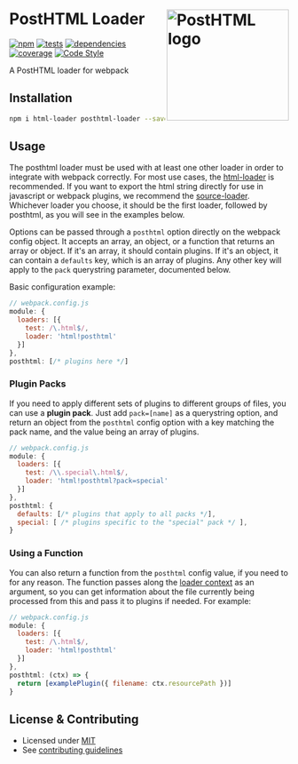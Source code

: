 # PostHTML Loader <img align="right" width="220" height="200" title="PostHTML logo" src="http://posthtml.github.io/posthtml/logo.svg">

[![npm][npm]][npm-url]
[![tests][travis]][travis-url]
[![dependencies][deps]][deps-url]
[![coverage][cover]][cover-url]
[![Code Style][style]][style-url]

A PostHTML loader for webpack

## Installation

```sh
npm i html-loader posthtml-loader --save
```

## Usage

The posthtml loader must be used with at least one other loader in order to integrate with webpack correctly. For most use cases, the [html-loader](https://github.com/webpack/html-loader) is recommended. If you want to export the html string directly for use in javascript or webpack plugins, we recommend the [source-loader](https://github.com/static-dev/source-loader). Whichever loader you choose, it should be the first loader, followed by posthtml, as you will see in the examples below.

Options can be passed through a `posthtml` option directly on the webpack config object. It accepts an array, an object, or a function that returns an array or object. If it's an array, it should contain plugins. If it's an object, it can contain a `defaults` key, which is an array of plugins. Any other key will apply to the `pack` querystring parameter, documented below.

Basic configuration example:

```js
// webpack.config.js
module: {
  loaders: [{
    test: /\.html$/,
    loader: 'html!posthtml'
  }]
},
posthtml: [/* plugins here */]
```

### Plugin Packs

If you need to apply different sets of plugins to different groups of files, you can use a **plugin pack**. Just add `pack=[name]` as a querystring option, and return an object from the `posthtml` config option with a key matching the pack name, and the value being an array of plugins.

```js
// webpack.config.js
module: {
  loaders: [{
    test: /\\.special\.html$/,
    loader: 'html!posthtml?pack=special'
  }]
},
posthtml: {
  defaults: [/* plugins that apply to all packs */],
  special: [ /* plugins specific to the "special" pack */ ],
}
```

### Using a Function

You can also return a function from the `posthtml` config value, if you need to for any reason. The function passes along the [loader context](https://webpack.github.io/docs/loaders.html#loader-context) as an argument, so you can get information about the file currently being processed from this and pass it to plugins if needed. For example:

```js
// webpack.config.js
module: {
  loaders: [{
    test: /\.html$/,
    loader: 'html!posthtml'
  }]
},
posthtml: (ctx) => {
  return [examplePlugin({ filename: ctx.resourcePath })]
}
```

## License & Contributing

- Licensed under [MIT](LICENSE)
- See [contributing guidelines](CONTRIBUTING.md)

[npm]: https://img.shields.io/npm/v/posthtml-loader.svg
[npm-url]: https://npmjs.com/package/posthtml-loader

[deps]: https://david-dm.org/posthtml/posthtml-loader.svg
[deps-url]: https://david-dm.org/posthtml/posthtml-loader

[devdeps]: https://david-dm.org/posthtml/posthtml-loader/dev-status.svg
[devdeps-url]: https://david-dm.org/posthtml/posthtml-loader#info=devDependencies

[style]: https://img.shields.io/badge/code%20style-standard-yellow.svg
[style-url]: http://standardjs.com/

[travis]: http://img.shields.io/travis/posthtml/posthtml-loader.svg
[travis-url]: https://travis-ci.org/posthtml/posthtml-loader

[cover]: https://coveralls.io/repos/github/posthtml/posthtml-loader/badge.svg?branch=master
[cover-url]: https://coveralls.io/github/posthtml/posthtml-loader?branch=master
